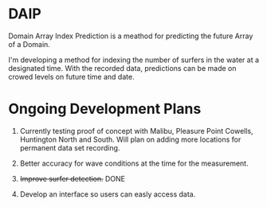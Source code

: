 # DAIP
Domain Array Index Prediction is a meathod for predicting the future Array of a Domain.

I'm developing a method for indexing the number of surfers in the water at a designated time. With the recorded data, predictions can be made on crowed levels on future time and date.

# Ongoing Development Plans
1. Currently testing proof of concept with Malibu, Pleasure Point Cowells, Huntington North and South. Will plan on adding more locations for permanent data set recording.

2. Better accuracy for wave conditions at the time for the measurement.

3. ~~Improve surfer detection.~~   DONE

4. Develop an interface so users can easly access data.  
